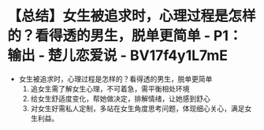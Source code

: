 # 【总结】女生被追求时，心理过程是怎样的？看得透的男生，脱单更简单 - P1：输出 - 楚儿恋爱说 - BV17f4y1L7mE

-   女生被追求时，心理过程是怎样的？看得透的男生，脱单更简单
    1.  追女生需了解女生心理，不可着急，需平衡相处环境
    2.  给女生舒适度变化，帮她做决定，排解情绪，让她感到舒心
    3.  对女生好需私人定制，多站在女生角度思考问题，体现细心关心，满足女生利益。